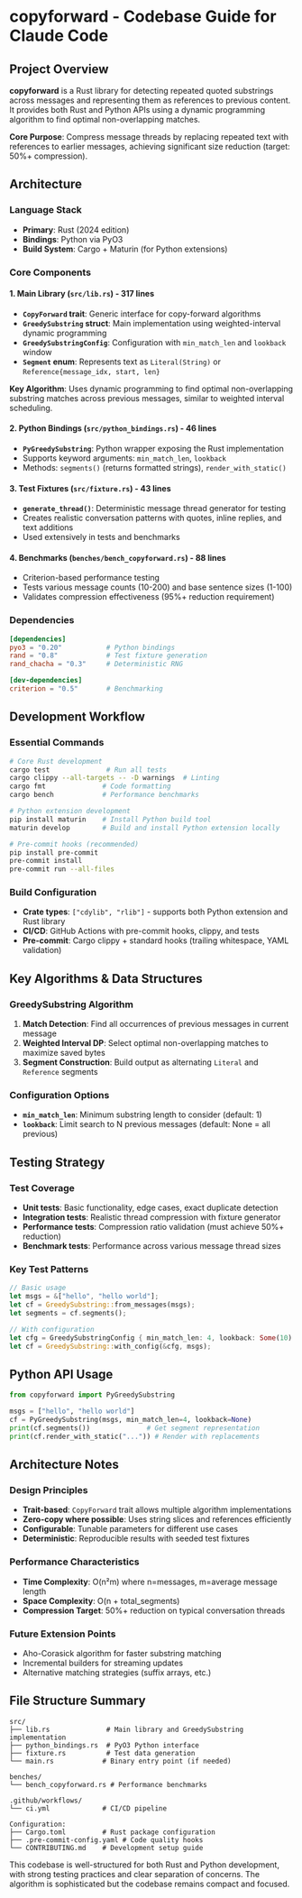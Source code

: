 # copyforward - Codebase Guide for Claude Code

## Project Overview

**copyforward** is a Rust library for detecting repeated quoted substrings across messages and representing them as references to previous content. It provides both Rust and Python APIs using a dynamic programming algorithm to find optimal non-overlapping matches.

**Core Purpose**: Compress message threads by replacing repeated text with references to earlier messages, achieving significant size reduction (target: 50%+ compression).

## Architecture

### Language Stack
- **Primary**: Rust (2024 edition)
- **Bindings**: Python via PyO3
- **Build System**: Cargo + Maturin (for Python extensions)

### Core Components

#### 1. Main Library (`src/lib.rs`) - 317 lines
- **`CopyForward` trait**: Generic interface for copy-forward algorithms
- **`GreedySubstring` struct**: Main implementation using weighted-interval dynamic programming
- **`GreedySubstringConfig`**: Configuration with `min_match_len` and `lookback` window
- **`Segment` enum**: Represents text as `Literal(String)` or `Reference{message_idx, start, len}`

**Key Algorithm**: Uses dynamic programming to find optimal non-overlapping substring matches across previous messages, similar to weighted interval scheduling.

#### 2. Python Bindings (`src/python_bindings.rs`) - 46 lines
- **`PyGreedySubstring`**: Python wrapper exposing the Rust implementation
- Supports keyword arguments: `min_match_len`, `lookback`
- Methods: `segments()` (returns formatted strings), `render_with_static()`

#### 3. Test Fixtures (`src/fixture.rs`) - 43 lines
- **`generate_thread()`**: Deterministic message thread generator for testing
- Creates realistic conversation patterns with quotes, inline replies, and text additions
- Used extensively in tests and benchmarks

#### 4. Benchmarks (`benches/bench_copyforward.rs`) - 88 lines
- Criterion-based performance testing
- Tests various message counts (10-200) and base sentence sizes (1-100)
- Validates compression effectiveness (95%+ reduction requirement)

### Dependencies
```toml
[dependencies]
pyo3 = "0.20"           # Python bindings
rand = "0.8"            # Test fixture generation
rand_chacha = "0.3"     # Deterministic RNG

[dev-dependencies]
criterion = "0.5"       # Benchmarking
```

## Development Workflow

### Essential Commands
```bash
# Core Rust development
cargo test              # Run all tests
cargo clippy --all-targets -- -D warnings  # Linting
cargo fmt              # Code formatting
cargo bench            # Performance benchmarks

# Python extension development
pip install maturin    # Install Python build tool
maturin develop        # Build and install Python extension locally

# Pre-commit hooks (recommended)
pip install pre-commit
pre-commit install
pre-commit run --all-files
```

### Build Configuration
- **Crate types**: `["cdylib", "rlib"]` - supports both Python extension and Rust library
- **CI/CD**: GitHub Actions with pre-commit hooks, clippy, and tests
- **Pre-commit**: Cargo clippy + standard hooks (trailing whitespace, YAML validation)

## Key Algorithms & Data Structures

### GreedySubstring Algorithm
1. **Match Detection**: Find all occurrences of previous messages in current message
2. **Weighted Interval DP**: Select optimal non-overlapping matches to maximize saved bytes
3. **Segment Construction**: Build output as alternating `Literal` and `Reference` segments

### Configuration Options
- **`min_match_len`**: Minimum substring length to consider (default: 1)
- **`lookback`**: Limit search to N previous messages (default: None = all previous)

## Testing Strategy

### Test Coverage
- **Unit tests**: Basic functionality, edge cases, exact duplicate detection
- **Integration tests**: Realistic thread compression with fixture generator  
- **Performance tests**: Compression ratio validation (must achieve 50%+ reduction)
- **Benchmark tests**: Performance across various message thread sizes

### Key Test Patterns
```rust
// Basic usage
let msgs = &["hello", "hello world"];
let cf = GreedySubstring::from_messages(msgs);
let segments = cf.segments();

// With configuration
let cfg = GreedySubstringConfig { min_match_len: 4, lookback: Some(10) };
let cf = GreedySubstring::with_config(&cfg, msgs);
```

## Python API Usage
```python
from copyforward import PyGreedySubstring

msgs = ["hello", "hello world"]
cf = PyGreedySubstring(msgs, min_match_len=4, lookback=None)
print(cf.segments())              # Get segment representation
print(cf.render_with_static("...")) # Render with replacements
```

## Architecture Notes

### Design Principles
- **Trait-based**: `CopyForward` trait allows multiple algorithm implementations
- **Zero-copy where possible**: Uses string slices and references efficiently
- **Configurable**: Tunable parameters for different use cases
- **Deterministic**: Reproducible results with seeded test fixtures

### Performance Characteristics
- **Time Complexity**: O(n²m) where n=messages, m=average message length
- **Space Complexity**: O(n + total_segments)
- **Compression Target**: 50%+ reduction on typical conversation threads

### Future Extension Points
- Aho-Corasick algorithm for faster substring matching
- Incremental builders for streaming updates
- Alternative matching strategies (suffix arrays, etc.)

## File Structure Summary
```
src/
├── lib.rs              # Main library and GreedySubstring implementation
├── python_bindings.rs  # PyO3 Python interface
├── fixture.rs          # Test data generation
└── main.rs            # Binary entry point (if needed)

benches/
└── bench_copyforward.rs # Performance benchmarks

.github/workflows/
└── ci.yml             # CI/CD pipeline

Configuration:
├── Cargo.toml         # Rust package configuration
├── .pre-commit-config.yaml # Code quality hooks
└── CONTRIBUTING.md    # Development setup guide
```

This codebase is well-structured for both Rust and Python development, with strong testing practices and clear separation of concerns. The algorithm is sophisticated but the codebase remains compact and focused.